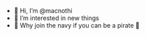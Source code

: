 - 👋 Hi, I’m @macnothi
- 👀 I’m interested in new things
- 🌱 Why join the navy if you can be a pirate 🌱

<!---
macnothi/macnothi is a ✨ special ✨ repository because its `README.md` (this file) appears on your GitHub profile.
You can click the Preview link to take a look at your changes.
--->
